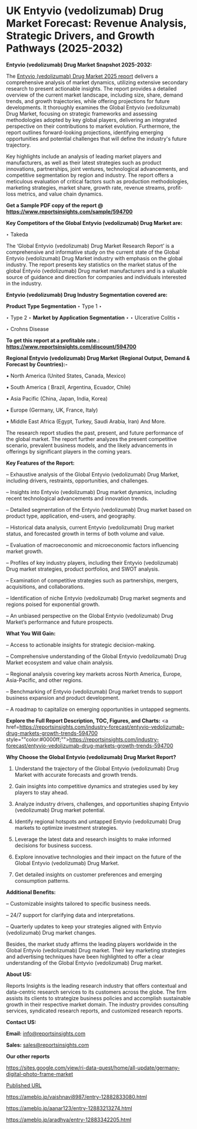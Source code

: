 # UK Entyvio (vedolizumab) Drug Market Forecast: Revenue Analysis, Strategic Drivers, and Growth Pathways (2025-2032)

<strong>Entyvio (vedolizumab) Drug Market Snapshot 2025-2032:</strong>

The <a href=https://www.reportsinsights.com/sample/594700>Entyvio (vedolizumab) Drug Market 2025 report</a> delivers a comprehensive analysis of market dynamics, utilizing extensive secondary research to present actionable insights. The report provides a detailed overview of the current market landscape, including size, share, demand trends, and growth trajectories, while offering projections for future developments. It thoroughly examines the Global Entyvio (vedolizumab) Drug Market, focusing on strategic frameworks and assessing methodologies adopted by key global players, delivering an integrated perspective on their contributions to market evolution. Furthermore, the report outlines forward-looking projections, identifying emerging opportunities and potential challenges that will define the industry's future trajectory.

Key highlights include an analysis of leading market players and manufacturers, as well as their latest strategies such as product innovations, partnerships, joint ventures, technological advancements, and competitive segmentation by region and industry. The report offers a meticulous evaluation of critical factors such as production methodologies, marketing strategies, market share, growth rate, revenue streams, profit-loss metrics, and value chain dynamics.

<strong>Get a Sample PDF copy of the report @ <a href=https://www.reportsinsights.com/sample/594700 style=color:#0000ff;>https://www.reportsinsights.com/sample/594700</a></strong>

<strong>Key Competitors of the Global Entyvio (vedolizumab) Drug Market are:</strong>

‣ Takeda

The ‘Global Entyvio (vedolizumab) Drug Market Research Report’ is a comprehensive and informative study on the current state of the Global Entyvio (vedolizumab) Drug Market industry with emphasis on the global industry. The report presents key statistics on the market status of the global Entyvio (vedolizumab) Drug market manufacturers and is a valuable source of guidance and direction for companies and individuals interested in the industry.

<strong>Entyvio (vedolizumab) Drug Industry Segmentation covered are:</strong>

<strong>Product Type Segmentation</strong>
‣
Type 1
‣ 

‣ Type 2
‣ 
<strong>Market by Application Segmentation</strong>
‣
‣  Ulcerative Colitis
‣ 

‣ Crohns Disease

<strong>To get this report at a profitable rate.: <a href=https://www.reportsinsights.com/discount/594700 style=color:#0000ff;>https://www.reportsinsights.com/discount/594700</a></strong>

<strong>Regional Entyvio (vedolizumab) Drug Market (Regional Output, Demand &amp; Forecast by Countries):-</strong>

• North America (United States, Canada, Mexico)

• South America ( Brazil, Argentina, Ecuador, Chile)

• Asia Pacific (China, Japan, India, Korea)

• Europe (Germany, UK, France, Italy)

• Middle East Africa (Egypt, Turkey, Saudi Arabia, Iran) And More.

The research report studies the past, present, and future performance of the global market. The report further analyzes the present competitive scenario, prevalent business models, and the likely advancements in offerings by significant players in the coming years.

<strong>Key Features of the Report:</strong>

– Exhaustive analysis of the Global Entyvio (vedolizumab) Drug Market, including drivers, restraints, opportunities, and challenges.

– Insights into Entyvio (vedolizumab) Drug market dynamics, including recent technological advancements and innovation trends.

– Detailed segmentation of the Entyvio (vedolizumab) Drug market based on product type, application, end-users, and geography.

– Historical data analysis, current Entyvio (vedolizumab) Drug market status, and forecasted growth in terms of both volume and value.

– Evaluation of macroeconomic and microeconomic factors influencing market growth.

– Profiles of key industry players, including their Entyvio (vedolizumab) Drug market strategies, product portfolios, and SWOT analysis.

– Examination of competitive strategies such as partnerships, mergers, acquisitions, and collaborations.

– Identification of niche Entyvio (vedolizumab) Drug market segments and regions poised for exponential growth.

– An unbiased perspective on the Global Entyvio (vedolizumab) Drug Market’s performance and future prospects.

<strong>What You Will Gain:</strong>

– Access to actionable insights for strategic decision-making.

– Comprehensive understanding of the Global Entyvio (vedolizumab) Drug Market ecosystem and value chain analysis.

– Regional analysis covering key markets across North America, Europe, Asia-Pacific, and other regions.

– Benchmarking of Entyvio (vedolizumab) Drug market trends to support business expansion and product development.

– A roadmap to capitalize on emerging opportunities in untapped segments.

<strong>Explore the Full Report Description, TOC, Figures, and Charts:</strong>
<a href=https://reportsinsights.com/industry-forecast/entyvio-vedolizumab-drug-markets-growth-trends-594700 style=""color:#0000ff;"">https://reportsinsights.com/industry-forecast/entyvio-vedolizumab-drug-markets-growth-trends-594700</a>

<strong>Why Choose the Global Entyvio (vedolizumab) Drug Market Report?</strong>

1. Understand the trajectory of the Global Entyvio (vedolizumab) Drug Market with accurate forecasts and growth trends.

2. Gain insights into competitive dynamics and strategies used by key players to stay ahead.

3. Analyze industry drivers, challenges, and opportunities shaping Entyvio (vedolizumab) Drug market potential.

4. Identify regional hotspots and untapped Entyvio (vedolizumab) Drug markets to optimize investment strategies.

5. Leverage the latest data and research insights to make informed decisions for business success.

6. Explore innovative technologies and their impact on the future of the Global Entyvio (vedolizumab) Drug Market.

7. Get detailed insights on customer preferences and emerging consumption patterns.

<strong>Additional Benefits:</strong>

– Customizable insights tailored to specific business needs.

– 24/7 support for clarifying data and interpretations.

– Quarterly updates to keep your strategies aligned with Entyvio (vedolizumab) Drug market changes.

Besides, the market study affirms the leading players worldwide in the Global Entyvio (vedolizumab) Drug market. Their key marketing strategies and advertising techniques have been highlighted to offer a clear understanding of the Global Entyvio (vedolizumab) Drug market.

<strong><strong>About US</strong>:</strong>

Reports Insights is the leading research industry that offers contextual and data-centric research services to its customers across the globe. The firm assists its clients to strategize business policies and accomplish sustainable growth in their respective market domain. The industry provides consulting services, syndicated research reports, and customized research reports.

<strong>Contact US:</strong>

<p class=><b>Email:</b> <a href=mailto:info@reportsinsights.com>info@reportsinsights.com</a></p>
<p class=><b>Sales:</b> <a href=mailto:sales@reportsinsights.com>sales@reportsinsights.com</a></p>

<strong>Our other reports</strong>

<a href=https://sites.google.com/view/ri-data-quest/home/all-update/germany-digital-photo-frame-market>https://sites.google.com/view/ri-data-quest/home/all-update/germany-digital-photo-frame-market</a>

<a href=Published URL>Published URL</a>

<a href=https://ameblo.jp/vaishnavi8987/entry-12882833080.html>https://ameblo.jp/vaishnavi8987/entry-12882833080.html</a>

<a href=https://ameblo.jp/aanar123/entry-12883213274.html>https://ameblo.jp/aanar123/entry-12883213274.html</a>

<a href=https://ameblo.jp/aradhya/entry-12883342205.html>https://ameblo.jp/aradhya/entry-12883342205.html</a>
